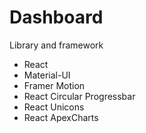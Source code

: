 # Dashboard

Library and framework

- React
- Material-UI
- Framer Motion
- React Circular Progressbar
- React Unicons
- React ApexCharts
